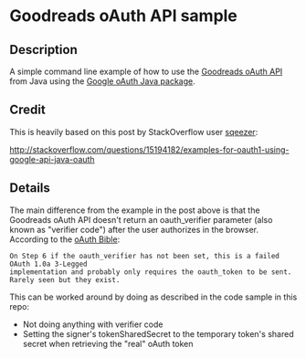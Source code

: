 Goodreads oAuth API sample
==============================


Description
---------------
A simple command line example of how to use the [Goodreads oAuth API](https://www.goodreads.com/api/)
from Java using the [Google oAuth Java package](https://code.google.com/p/google-oauth-java-client/).

Credit
---------------
This is heavily based on this post by StackOverflow user [sqeezer](http://stackoverflow.com/users/587574/sqeezer):

http://stackoverflow.com/questions/15194182/examples-for-oauth1-using-google-api-java-oauth

Details
---------------
The main difference from the example in the post above is that the Goodreads oAuth API doesn't
return an oauth_verifier parameter (also known as "verifier code") after the user authorizes in
the browser. According to the [oAuth Bible](http://oauthbible.com/#oauth-10a-three-legged):

```
On Step 6 if the oauth_verifier has not been set, this is a failed OAuth 1.0a 3-Legged
implementation and probably only requires the oauth_token to be sent.
Rarely seen but they exist.
```

This can be worked around by doing as described in the code sample in this repo:
* Not doing anything with verifier code
* Setting the signer's tokenSharedSecret to the temporary token's shared secret when retrieving the "real" oAuth token


